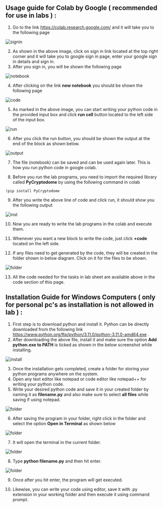

## Usage guide for Colab by Google ( recommended for use in labs ) :

1. Go to the link https://colab.research.google.com/ and it will take you to the following page 

![signin](https://user-images.githubusercontent.com/111919907/200288510-93f80b2f-efad-4ede-9e2f-5b6e5e5a4b20.png)

2. As shown in the above image, click on sign in link located at the top right corner and it will take you to google sign in page, enter your google sign in details and sign in. 
3. After you sign in, you will be shown the following page

![notebook](https://user-images.githubusercontent.com/111919907/200290050-0e429b01-eaad-4442-b467-fb6a059e7153.png)

4. After clicking on the link **new notebook** you should be shown the following page 

![code](https://user-images.githubusercontent.com/111919907/200290706-528a13b3-04d7-4900-af7e-e1edced03e3c.png)

5. As marked in the above image, you can start writing your python code in the provided input box and click **run cell** button located to the left side of the input box.

![run](https://user-images.githubusercontent.com/111919907/200291330-62d03d9b-16cd-4371-9495-431f8abbff46.png)

6. After you click the run button, you should be shown the output at the end of the block as shown below.

![output](https://user-images.githubusercontent.com/111919907/200291941-ca0ede2f-73f8-4ddd-9b12-d7a24af462be.png)

7. The file (notebook) can be saved and can be used again later. This is how you run python code in google colab.

8. Before you run the lab programs, you need to import the required library called **PyCryptodome** by using the following command in colab

```
!pip install PyCryptodome
```
 9. After you write the above line of code and click run, it should show you the following output 

![inst](https://user-images.githubusercontent.com/111919907/200293654-7e6600a4-4c3d-4891-97d0-fc2d6343885a.png)

10. Now you are ready to write the lab programs in the colab and execute them.

11. Whenever you want a new block to write the code, just click **+code** located on the left side.

12. If any files need to get generated by the code, they will be created in the folder shown in below diagram. Click on it for the files to be shown.

![folder](https://user-images.githubusercontent.com/111919907/200296552-37a2760d-cd25-4b45-bdce-8ea86486814f.png)


13. All the code needed for the tasks in lab sheet are available above in the code section of this page. 



## Installation Guide for Windows Computers ( only for personal pc's as installation is not allowed in lab ) :


1. First step is to download python and install it. Python can be directly downloaded from the following link https://www.python.org/ftp/python/3.11.0/python-3.11.0-amd64.exe .
2. After downloading the above file, install it and make sure the option **Add python.exe to PATH** is ticked as shown in the below screenshot while installing. 

![install](https://user-images.githubusercontent.com/111919907/200187308-9e472c2b-25c3-492f-91b6-5b0214a7e4c7.png)

3. Once the installation gets completed, create a folder for storing your python programs anywhere on the system.
4. Open any text editor like notepad or code editor like notepad++ for writing your python code.
5. Write your desired python code and save it in your created folder by naming it as **filename.py** and also make sure to select **all files** while saving if using notepad.

![folder](https://user-images.githubusercontent.com/111919907/200188167-a8321634-565e-421e-a1ce-1d4cd9cd10f2.png)

6. After saving the program in your folder, right click in the folder and select the option **Open in Terminal** as shown below 

![folder](https://user-images.githubusercontent.com/111919907/200188363-1b36e01f-f3c3-4e30-9b78-68f15b2f1e2a.png)

7. It will open the terminal in the current folder.

![folder](https://user-images.githubusercontent.com/111919907/200188437-4f8a2704-c18b-4f01-9c20-b82c37bca873.png)

8. Type **python<space> filename.py** and then hit enter.

![folder](https://user-images.githubusercontent.com/111919907/200188568-a02af81e-f1a3-4335-8f8b-1b3bb6606718.png)

9. Once after you hit enter, the program will get executed. 
  
10. Likewise, you can write your code using editor, save it with .py extension in your working folder and then execute it using command prompt.
  
  
  
